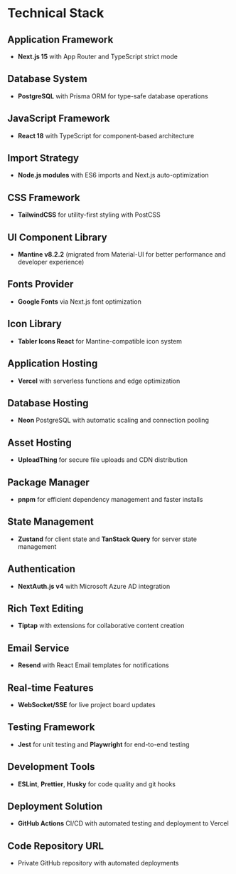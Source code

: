 # Technical Stack

## Application Framework

- **Next.js 15** with App Router and TypeScript strict mode

## Database System

- **PostgreSQL** with Prisma ORM for type-safe database operations

## JavaScript Framework

- **React 18** with TypeScript for component-based architecture

## Import Strategy

- **Node.js modules** with ES6 imports and Next.js auto-optimization

## CSS Framework

- **TailwindCSS** for utility-first styling with PostCSS

## UI Component Library

- **Mantine v8.2.2** (migrated from Material-UI for better performance and developer experience)

## Fonts Provider

- **Google Fonts** via Next.js font optimization

## Icon Library

- **Tabler Icons React** for Mantine-compatible icon system

## Application Hosting

- **Vercel** with serverless functions and edge optimization

## Database Hosting

- **Neon** PostgreSQL with automatic scaling and connection pooling

## Asset Hosting

- **UploadThing** for secure file uploads and CDN distribution

## Package Manager

- **pnpm** for efficient dependency management and faster installs

## State Management

- **Zustand** for client state and **TanStack Query** for server state management

## Authentication

- **NextAuth.js v4** with Microsoft Azure AD integration

## Rich Text Editing

- **Tiptap** with extensions for collaborative content creation

## Email Service

- **Resend** with React Email templates for notifications

## Real-time Features

- **WebSocket/SSE** for live project board updates

## Testing Framework

- **Jest** for unit testing and **Playwright** for end-to-end testing

## Development Tools

- **ESLint**, **Prettier**, **Husky** for code quality and git hooks

## Deployment Solution

- **GitHub Actions** CI/CD with automated testing and deployment to Vercel

## Code Repository URL

- Private GitHub repository with automated deployments
